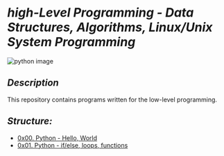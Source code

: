 # *high-Level Programming - Data Structures, Algorithms, Linux/Unix System Programming*

![python image](https://www.analyticsinsight.net/wp-content/uploads/2020/06/Python1.png)

## *Description*
This repository contains programs written for the low-level programming.

## *Structure:*

- [0x00. Python - Hello, World](0x00-python-hello_world)
- [0x01. Python - if/else, loops, functions]()
